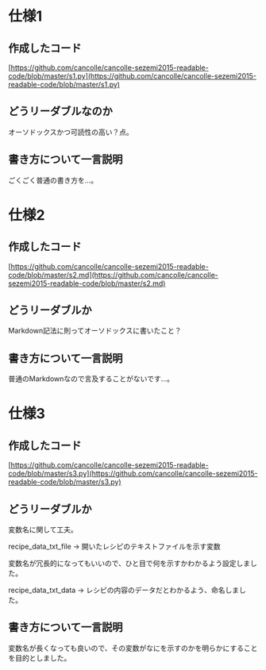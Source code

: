# 仕様1

## 作成したコード

[https://github.com/cancolle/cancolle-sezemi2015-readable-code/blob/master/s1.py](https://github.com/cancolle/cancolle-sezemi2015-readable-code/blob/master/s1.py)

## どうリーダブルなのか

オーソドックスかつ可読性の高い？点。

## 書き方について一言説明

ごくごく普通の書き方を…。

# 仕様2

## 作成したコード

[https://github.com/cancolle/cancolle-sezemi2015-readable-code/blob/master/s2.md](https://github.com/cancolle/cancolle-sezemi2015-readable-code/blob/master/s2.md)

## どうリーダブルか

Markdown記法に則ってオーソドックスに書いたこと？

## 書き方について一言説明

普通のMarkdownなので言及することがないです…。

# 仕様3

## 作成したコード

[https://github.com/cancolle/cancolle-sezemi2015-readable-code/blob/master/s3.py](https://github.com/cancolle/cancolle-sezemi2015-readable-code/blob/master/s3.py)

## どうリーダブルか

変数名に関して工夫。

recipe_data_txt_file  -> 開いたレシピのテキストファイルを示す変数

変数名が冗長的になってもいいので、ひと目で何を示すかわかるよう設定しました。

recipe_data_txt_data -> レシピの内容のデータだとわかるよう、命名しました。


## 書き方について一言説明

変数名が長くなっても良いので、その変数がなにを示すのかを明らかにすることを目的としました。